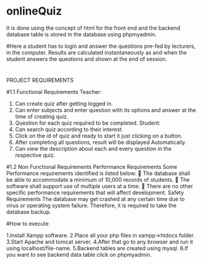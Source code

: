 # onlineQuiz
It is done using the concept of html for the front end and the backend  database table is stored in the database using phpmyadmin.

#Here a student has to login and answer the questions pre-fed by lecturers, in the computer. Results are calculated instantaneously as and when the student answers the questions and shown at the end of session.

#
PROJECT REQUIREMENTS

#1.1 Functional Requirements
Teacher:
1.	Can create quiz after getting logged in. 
2.	Can enter subjects and enter question with its options and answer at the time of creating quiz. 
3.	 Question for each quiz required to be completed. 
Student:
1.	Can search quiz according to their interest. 
2.	Click on the id of quiz and ready to start it just clicking on a button. 
3.	After completing all questions, result will be displayed Automatically. 
4.	Can view the description about each and every question in the respective quiz. 

#1.2 Non Functional Requirements 
Performance Requirements
Some Performance requirements identified is listed below: 
	The database shall be able to accommodate a minimum of 10,000 records of students. 
	The software shall support use of multiple users at a time. 
	There are no other specific performance requirements that will affect development.
Safety Requirements
The database may get crashed at any certain time due to virus or operating system failure. Therefore, it is required to take the database backup.

#How to execute

1.Install Xampp software.
2.Place all your php files in xampp->htdocs folder.
3.Start Apache and tomcat server.
4.After that go to any browser and run it using localhost/file-name.
5.Backend tables are created using mysql.
6.If you want to see backend data table  click on phpmyadmin.



